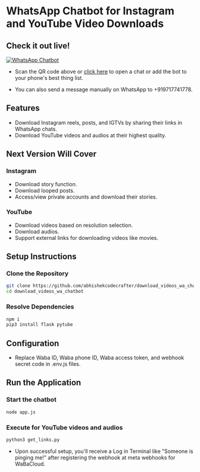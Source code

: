 # WhatsApp Chatbot for Instagram and YouTube Video Downloads


## Check it out live!

[![WhatsApp Chatbot](https://i.postimg.cc/RFXjMJcY/RBOLJNREO7-CTN1-1.png)](https://wa.me/919717741778)

- Scan the QR code above or [click here](https://wa.me/919717741778) to open a chat or add the bot to your phone's best thing list.

- You can also send a message manually on WhatsApp to +919717741778.


## Features
- Download Instagram reels, posts, and IGTVs by sharing their links in WhatsApp chats.
- Download YouTube videos and audios at their highest quality.

## Next Version Will Cover
### Instagram
- Download story function.
- Download looped posts.
- Access/view private accounts and download their stories.

### YouTube
- Download videos based on resolution selection.
- Download audios.
- Support external links for downloading videos like movies.

## Setup Instructions

### Clone the Repository
```bash
git clone https://github.com/abhishekcodecrafter/download_videos_wa_chatbot.git
cd download_videos_wa_chatbot
```

### Resolve Dependencies
```bash
npm i
pip3 install flask pytube
```

## Configuration
- Replace Waba ID, Waba phone ID, Waba access token, and webhook secret code in .env.js files.

## Run the Application

### Start the chatbot
```bash
node app.js 
```
### Execute for YouTube videos and audios
```bash
python3 get_links.py
```

- Upon successful setup, you'll receive a Log in Terminal like "Someone is pinging me!" after registering the webhook at meta webhooks for WaBaCloud.
